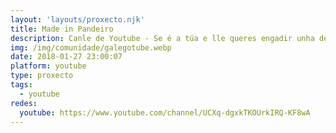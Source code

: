 ```yaml
---
layout: 'layouts/proxecto.njk'
title: Made in Pandeiro
description: Canle de Youtube - Se é a túa e lle queres engadir unha descripción e etiquetas, ponte en contacto con nós.
img: /img/comunidade/galegotube.webp
date: 2018-01-27 23:00:07
platform: youtube
type: proxecto
tags:
  - youtube
redes:
  youtube: https://www.youtube.com/channel/UCXq-dgxkTKOUrkIRQ-KF8wA
---
```


